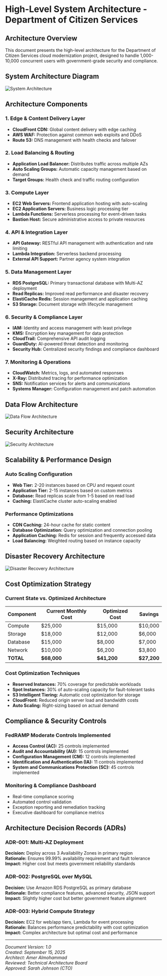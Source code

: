 # High-Level System Architecture - Department of Citizen Services

## Architecture Overview

This document presents the high-level architecture for the Department of 
Citizen Services cloud modernization project, designed to handle 
1,000-10,000 concurrent users with government-grade security and 
compliance.

## System Architecture Diagram

![System Architecture](images/system_architecture.png)

## Architecture Components

### **1. Edge & Content Delivery Layer**
- **CloudFront CDN:** Global content delivery with edge caching
- **AWS WAF:** Protection against common web exploits and DDoS
- **Route 53:** DNS management with health checks and failover

### **2. Load Balancing & Routing**
- **Application Load Balancer:** Distributes traffic across multiple AZs
- **Auto Scaling Groups:** Automatic capacity management based on demand
- **Target Groups:** Health check and traffic routing configuration

### **3. Compute Layer**
- **EC2 Web Servers:** Frontend application hosting with auto-scaling
- **EC2 Application Servers:** Business logic processing tier
- **Lambda Functions:** Serverless processing for event-driven tasks
- **Bastion Host:** Secure administrative access to private resources

### **4. API & Integration Layer**
- **API Gateway:** RESTful API management with authentication and rate 
limiting
- **Lambda Integration:** Serverless backend processing
- **External API Support:** Partner agency system integration

### **5. Data Management Layer**
- **RDS PostgreSQL:** Primary transactional database with Multi-AZ 
deployment
- **Read Replicas:** Improved read performance and disaster recovery
- **ElastiCache Redis:** Session management and application caching
- **S3 Storage:** Document storage with lifecycle management

### **6. Security & Compliance Layer**
- **IAM:** Identity and access management with least privilege
- **KMS:** Encryption key management for data protection
- **CloudTrail:** Comprehensive API audit logging
- **GuardDuty:** AI-powered threat detection and monitoring
- **Security Hub:** Centralized security findings and compliance dashboard

### **7. Monitoring & Operations**
- **CloudWatch:** Metrics, logs, and automated responses
- **X-Ray:** Distributed tracing for performance optimization
- **SNS:** Notification services for alerts and communications
- **Systems Manager:** Configuration management and patch automation

## Data Flow Architecture

![Data Flow Architecture](images/data_flow_architecture.png)

## Security Architecture

![Security Architecture](images/security_architecture.png)

## Scalability & Performance Design

### **Auto Scaling Configuration**
- **Web Tier:** 2-20 instances based on CPU and request count
- **Application Tier:** 2-15 instances based on custom metrics
- **Database:** Read replicas scale from 1-5 based on read load
- **Caching:** ElastiCache cluster auto-scaling enabled

### **Performance Optimizations**
- **CDN Caching:** 24-hour cache for static content
- **Database Optimization:** Query optimization and connection pooling
- **Application Caching:** Redis for session and frequently accessed data
- **Load Balancing:** Weighted routing based on instance capacity

## Disaster Recovery Architecture

![Disaster Recovery 
Architecture](images/disaster_recovery_architecture.png)

## Cost Optimization Strategy

### **Current State vs. Optimized Architecture**
| Component | Current Monthly Cost | Optimized Cost | Savings |
|-----------|---------------------|----------------|---------|
| Compute | $25,000 | $15,000 | $10,000 |
| Storage | $18,000 | $12,000 | $6,000 |
| Database | $15,000 | $8,000 | $7,000 |
| Network | $10,000 | $6,200 | $3,800 |
| **TOTAL** | **$68,000** | **$41,200** | **$27,200** |

### **Cost Optimization Techniques**
- **Reserved Instances:** 70% coverage for predictable workloads
- **Spot Instances:** 30% of auto-scaling capacity for fault-tolerant 
tasks
- **S3 Intelligent Tiering:** Automatic cost optimization for storage
- **CloudFront:** Reduced origin server load and bandwidth costs
- **Auto Scaling:** Right-sizing based on actual demand

## Compliance & Security Controls

### **FedRAMP Moderate Controls Implemented**
- **Access Control (AC):** 25 controls implemented
- **Audit and Accountability (AU):** 15 controls implemented
- **Configuration Management (CM):** 12 controls implemented
- **Identification and Authentication (IA):** 11 controls implemented
- **System and Communications Protection (SC):** 45 controls implemented

### **Monitoring & Compliance Dashboard**
- Real-time compliance scoring
- Automated control validation
- Exception reporting and remediation tracking
- Executive dashboard for compliance metrics

## Architecture Decision Records (ADRs)

### **ADR-001: Multi-AZ Deployment**
**Decision:** Deploy across 3 Availability Zones in primary region  
**Rationale:** Ensures 99.99% availability requirement and fault tolerance  
**Impact:** Higher cost but meets government reliability standards

### **ADR-002: PostgreSQL over MySQL**
**Decision:** Use Amazon RDS PostgreSQL as primary database  
**Rationale:** Better compliance features, advanced security, JSON support  
**Impact:** Slightly higher cost but better government feature alignment

### **ADR-003: Hybrid Compute Strategy**
**Decision:** EC2 for web/app tiers, Lambda for event processing  
**Rationale:** Balances performance predictability with cost optimization  
**Impact:** Complex architecture but optimal cost and performance

---
*Document Version: 1.0*  
*Created: September 15, 2025*  
*Architect: Amer Almohammad*  
*Reviewed: Technical Architecture Board*  
*Approved: Sarah Johnson (CTO)*
